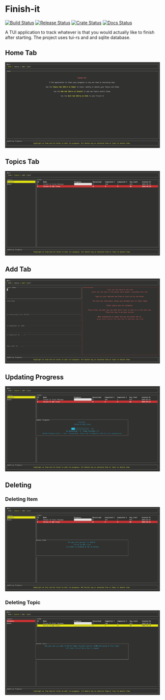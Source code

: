# Finish-it

[![Build Status](https://github.com/nullscry/finish-it/actions/workflows/ci.yml/badge.svg)](https://github.com/nullscry/finish-it/actions/workflows/ci.yml)
[![Release Status](https://github.com/nullscry/finish-it/actions/workflows/release.yml/badge.svg)](https://github.com/nullscry/finish-it/releases)
[![Crate Status](https://img.shields.io/crates/v/finish-it.svg)](https://crates.io/crates/finish-it)
[![Docs Status](https://docs.rs/finish-it/badge.svg)](https://docs.rs/crate/finish-it/)

A TUI application to track whatever is that you would actually like to finish after starting.
The project uses tui-rs and and sqlite database.

## Home Tab

<img src="./assets/home.jpg" alt="Screenshot of Home Tab">

## Topics Tab

<img src="./assets/topics.jpg" alt="Screenshot of Topics Tab">

## Add Tab

<img src="./assets/add.jpg" alt="Screenshot of Add Tab">

## Updating Progress

<img src="./assets/update.jpg" alt="Screenshot of Update Popup in Topics Tab">

## Deleting

### Deleting Item

<img src="./assets/delete_item.jpg" alt="Screenshot of Delete Item Popup in Topics Tab">

### Deleting Topic

<img src="./assets/delete_topic.jpg" alt="Screenshot of Delete Topic Popup in Topics Tab">
